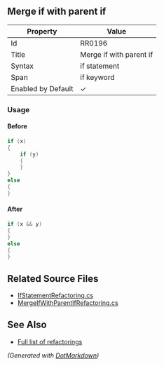 ## Merge if with parent if

| Property           | Value                   |
| ------------------ | ----------------------- |
| Id                 | RR0196                  |
| Title              | Merge if with parent if |
| Syntax             | if statement            |
| Span               | if keyword              |
| Enabled by Default | &#x2713;                |

### Usage

#### Before

```csharp
if (x)
{
    if (y)
    {
    }
}
else
{
}
```

#### After

```csharp
if (x && y)
{
}
else
{
}
```

## Related Source Files

* [IfStatementRefactoring.cs](../../src/Refactorings/CSharp/Refactorings/IfStatementRefactoring.cs)
* [MergeIfWithParentIfRefactoring.cs](../../src/Refactorings/CSharp/Refactorings/MergeIfWithParentIfRefactoring.cs)

## See Also

* [Full list of refactorings](Refactorings.md)

*\(Generated with [DotMarkdown](http://github.com/JosefPihrt/DotMarkdown)\)*